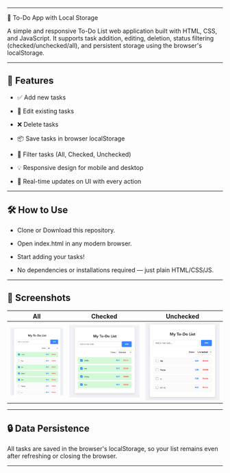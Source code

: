 
---

📝 To-Do App with Local Storage

A simple and responsive To-Do List web application built with HTML, CSS, and JavaScript. It supports task addition, editing, deletion, status filtering (checked/unchecked/all), and persistent storage using the browser's localStorage.

---

## 🚀 Features

* ✅ Add new tasks

* 📝 Edit existing tasks

* ❌ Delete tasks

* 📦 Save tasks in browser localStorage

* 📂 Filter tasks (All, Checked, Unchecked)

* 💡 Responsive design for mobile and desktop

* 🔄 Real-time updates on UI with every action

---

## 🛠️ How to Use

* Clone or Download this repository.

* Open index.html in any modern browser.

* Start adding your tasks!

* No dependencies or installations required — just plain HTML/CSS/JS.

---

## 📸 Screenshots

| All | Checked | Unchecked |
|--------------|-------------|----------------|
| ![All](pics/image1.png) | ![Checked](pics/image2.png) | ![Unchecked](pics/image3.png)|

---

## 🔒 Data Persistence
All tasks are saved in the browser's localStorage, so your list remains even after refreshing or closing the browser.

---
